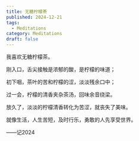 ```yaml
---
title: 无糖柠檬茶
published: 2024-12-21
tags:
  - Meditations
category: Meditations
draft: false
---
```


我喜欢无糖柠檬茶。

刚入口，舌尖接触是浓郁的酸，是柠檬的味道；

初下咽，茶叶的苦和柠檬的涩，淡淡残余口中；

过一会，柠檬的清香夹杂茶汤，回味余音绕梁。

放久了，淡淡的柠檬清香转化为苦涩，就丧失了美味。

就像生活，人生苦短，及时行乐，勇敢的人先享受世界。

——记2024